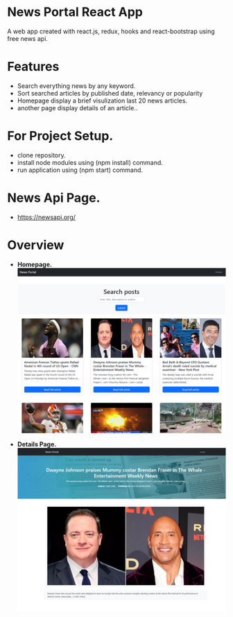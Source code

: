 # News Portal React App
A web app created with react.js, redux, hooks and react-bootstrap using free news api.

# Features
- Search everything news by any keyword.
- Sort searched articles by published date, relevancy or popularity
- Homepage display a brief visulization last 20 news articles.
- another page display details of an article..


# For Project Setup.
- clone repository.
- install node modules using (npm install) command.
- run application using (npm start) command.

# News Api Page.
- https://newsapi.org/


# Overview
- **Homepage.**
![Homepage](https://github.com/kaltake00/NewsApi-Redux/blob/main/Screenshot_1.png)

- **Details Page.**
![Details](https://github.com/kaltake00/NewsApi-Redux/blob/main/Screenshot_2.png)